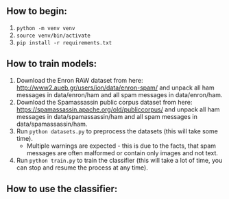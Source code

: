 ## How to begin:

1. `python -m venv venv`
2. `source venv/bin/activate`
3. `pip install -r requirements.txt`

## How to train models:

1. Download the Enron RAW dataset from here: http://www2.aueb.gr/users/ion/data/enron-spam/ and unpack all ham messages
   in data/enron/ham and all spam messages in data/enron/ham.
2. Download the Spamassassin public corpus dataset from here: https://spamassassin.apache.org/old/publiccorpus/ and
   unpack all ham messages in data/spamassassin/ham and all spam messages in data/spamassassin/ham.
3. Run `python datasets.py` to preprocess the datasets (this will take some time).
    - Multiple warnings are expected - this is due to the facts, that spam messages are often malformed or contain only
      images and not text.
4. Run `python train.py` to train the classifier (this will take a lot of time, you can stop and resume the process at any time).

## How to use the classifier:

